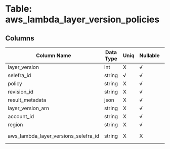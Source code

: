 # Table: aws_lambda_layer_version_policies

## Columns 

|  Column Name   |  Data Type  | Uniq | Nullable | Description | 
|  ----  | ----  | ----  | ----  | ---- | 
| layer_version | int | X | √ |  | 
| selefra_id | string | √ | √ | random id | 
| policy | string | X | √ |  | 
| revision_id | string | X | √ |  | 
| result_metadata | json | X | √ |  | 
| layer_version_arn | string | X | √ |  | 
| account_id | string | X | √ |  | 
| region | string | X | √ |  | 
| aws_lambda_layer_versions_selefra_id | string | X | X | fk to aws_lambda_layer_versions.selefra_id | 


